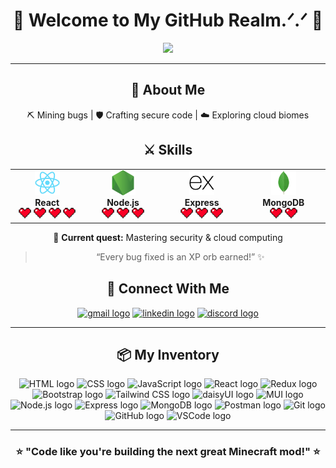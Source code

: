 <h1 align="center">🌸 Welcome to My GitHub Realm.ᐟ.ᐟ 🌸</h1>

<p align="center">
  <img src="https://i.pinimg.com/736x/45/d2/ef/45d2ef602219a1b0d109fc54efbaf580.jpg" width="650" />
</p>

---

<div align="center">

## 🌸 About Me  
⛏️ Mining bugs | 🛡️ Crafting secure code | ☁️ Exploring cloud biomes  
## ⚔️ Skills

<p align="center">
  <table>
    <tr>
      <td align="center" width="200">
        <img src="https://raw.githubusercontent.com/devicons/devicon/master/icons/react/react-original.svg" width="40" height="40"/><br>
        <b>React</b><br>
        <img src="https://github.com/rimshashoaib04/rimshashoaib04/blob/main/images/MCheart.png?raw=true" width="20"/>
        <img src="https://github.com/rimshashoaib04/rimshashoaib04/blob/main/images/MCheart.png?raw=true" width="20"/>
        <img src="https://github.com/rimshashoaib04/rimshashoaib04/blob/main/images/MCheart.png?raw=true" width="20"/>
        <img src="https://github.com/rimshashoaib04/rimshashoaib04/blob/main/images/MCheart.png?raw=true" width="20"/>
      </td>
      <td align="center" width="200">
        <img src="https://raw.githubusercontent.com/devicons/devicon/master/icons/nodejs/nodejs-original.svg" width="40" height="40"/><br>
        <b>Node.js</b><br>
        <img src="https://github.com/rimshashoaib04/rimshashoaib04/blob/main/images/MCheart.png?raw=true" width="20"/>
        <img src="https://github.com/rimshashoaib04/rimshashoaib04/blob/main/images/MCheart.png?raw=true" width="20"/>
        <img src="https://github.com/rimshashoaib04/rimshashoaib04/blob/main/images/MCheart.png?raw=true" width="20"/>
      </td>
      <td align="center" width="200">
        <img src="https://raw.githubusercontent.com/devicons/devicon/master/icons/express/express-original.svg" width="40" height="40"/><br>
        <b>Express</b><br>
        <img src="https://github.com/rimshashoaib04/rimshashoaib04/blob/main/images/MCheart.png?raw=true" width="20"/>
        <img src="https://github.com/rimshashoaib04/rimshashoaib04/blob/main/images/MCheart.png?raw=true" width="20"/>
        <img src="https://github.com/rimshashoaib04/rimshashoaib04/blob/main/images/MCheart.png?raw=true" width="20"/>
      </td>
      <td align="center" width="200">
        <img src="https://raw.githubusercontent.com/devicons/devicon/master/icons/mongodb/mongodb-original.svg" width="40" height="40"/><br>
        <b>MongoDB</b><br>
        <img src="https://github.com/rimshashoaib04/rimshashoaib04/blob/main/images/MCheart.png?raw=true" width="20"/>
        <img src="https://github.com/rimshashoaib04/rimshashoaib04/blob/main/images/MCheart.png?raw=true" width="20"/>
      </td>
    </tr>
  </table>
</p>


🏹 **Current quest:** Mastering security & cloud computing  

> “Every bug fixed is an XP orb earned!” ✨  

</div>

<div align="center">

## 🌸 Connect With Me  

<div align="center">
  <a href="mailto:rimsha0401shoaib@gmail.com" target="_blank"><img src="https://img.shields.io/static/v1?message=Gmail&logo=gmail&label=&color=ff69b4&logoColor=white&labelColor=&style=for-the-badge" width="100" height="100" alt="gmail logo" /></a> 
  <a href="https://www.linkedin.com/in/rimsha-shoaib-b9368a286/" target="_blank"><img src="https://img.shields.io/static/v1?message=LinkedIn&logo=linkedin&label=&color=ff69b4&logoColor=white&labelColor=&style=for-the-badge"  width="105" height="105" alt="linkedin logo" /></a> 
  <a href="https://discordapp.com/users/kitt3nblade" target="_blank"><img src="https://img.shields.io/static/v1?message=Discord&logo=discord&label=&color=ff69b4&logoColor=white&labelColor=&style=for-the-badge"  width="122" height="122" alt="discord logo" /></a>
</div>

</div>

  ---


<div align="center">

## 📦 My Inventory

<p align="center">
  <!-- Languages -->
  <img src="https://cdn.jsdelivr.net/gh/devicons/devicon/icons/html5/html5-original.svg" height="40" alt="HTML logo" title="HTML" />
  <img src="https://cdn.jsdelivr.net/gh/devicons/devicon/icons/css3/css3-original.svg" height="40" alt="CSS logo" title="CSS" />
  <img src="https://cdn.jsdelivr.net/gh/devicons/devicon/icons/javascript/javascript-original.svg" height="40" alt="JavaScript logo" title="JavaScript" />

  <!-- Frameworks & Libraries -->
  <img src="https://cdn.jsdelivr.net/gh/devicons/devicon/icons/react/react-original.svg" height="40" alt="React logo" title="React" />
  <img src="https://cdn.jsdelivr.net/gh/devicons/devicon/icons/redux/redux-original.svg" height="40" alt="Redux logo" title="Redux" />
  <img src="https://cdn.jsdelivr.net/gh/devicons/devicon/icons/bootstrap/bootstrap-original.svg" height="40" alt="Bootstrap logo" title="Bootstrap" />
  <img src="https://www.vectorlogo.zone/logos/tailwindcss/tailwindcss-icon.svg" height="40" alt="Tailwind CSS logo" title="Tailwind CSS" />
  <img src="https://www.vectorlogo.zone/logos/daisyui/daisyui-icon.svg" height="40" alt="daisyUI logo" title="daisyUI" />
  <img src="https://cdn.jsdelivr.net/gh/devicons/devicon/icons/materialui/materialui-original.svg" height="40" alt="MUI logo" title="Material UI" />

  <!-- Backend -->
  <img src="https://cdn.jsdelivr.net/gh/devicons/devicon/icons/nodejs/nodejs-original.svg" height="40" alt="Node.js logo" title="Node.js" />
  <img src="https://cdn.jsdelivr.net/gh/devicons/devicon/icons/express/express-original.svg" height="40" alt="Express logo" title="Express" />
  <img src="https://cdn.jsdelivr.net/gh/devicons/devicon/icons/mongodb/mongodb-original.svg" height="40" alt="MongoDB logo" title="MongoDB" />

  <!-- Tools -->
  <img src="https://www.vectorlogo.zone/logos/getpostman/getpostman-icon.svg" height="40" alt="Postman logo" title="Postman" />
  <img src="https://cdn.jsdelivr.net/gh/devicons/devicon/icons/git/git-original.svg" height="40" alt="Git logo" title="Git" />
  <img src="https://cdn.jsdelivr.net/gh/devicons/devicon/icons/github/github-original.svg" height="40" alt="GitHub logo" title="GitHub" />
  <img src="https://cdn.jsdelivr.net/gh/devicons/devicon/icons/vscode/vscode-original.svg" height="40" alt="VSCode logo" title="VS Code" />
</p>

</div>

---


<div align="center">
  
### ⭐️ "Code like you're building the next great Minecraft mod!" ⭐️
</div>
</div>


